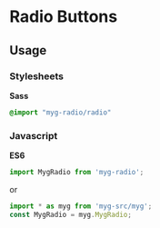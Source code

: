 # Radio Buttons

## Usage

### Stylesheets

**Sass**

```sass
@import "myg-radio/radio"
```

### Javascript

**ES6**

```js
import MygRadio from 'myg-radio';
```

or

```js
import * as myg from 'myg-src/myg';
const MygRadio = myg.MygRadio;
```
